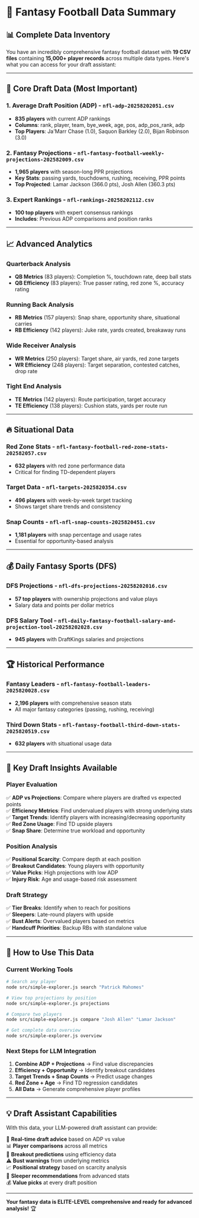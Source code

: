 # 🏈 Fantasy Football Data Summary

## 📊 **Complete Data Inventory**

You have an incredibly comprehensive fantasy football dataset with **19 CSV files** containing **15,000+ player records** across multiple data types. Here's what you can access for your draft assistant:

---

## 🎯 **Core Draft Data (Most Important)**

### 1. **Average Draft Position (ADP)** - `nfl-adp-20258202051.csv`
- **835 players** with current ADP rankings
- **Columns**: rank, player, team, bye_week, age, pos, adp_pos_rank, adp
- **Top Players**: Ja'Marr Chase (1.0), Saquon Barkley (2.0), Bijan Robinson (3.0)

### 2. **Fantasy Projections** - `nfl-fantasy-football-weekly-projections-202582009.csv`
- **1,965 players** with season-long PPR projections
- **Key Stats**: passing yards, touchdowns, rushing, receiving, PPR points
- **Top Projected**: Lamar Jackson (366.0 pts), Josh Allen (360.3 pts)

### 3. **Expert Rankings** - `nfl-rankings-20258202112.csv`
- **100 top players** with expert consensus rankings
- **Includes**: Previous ADP comparisons and position ranks

---

## 📈 **Advanced Analytics**

### **Quarterback Analysis**
- **QB Metrics** (83 players): Completion %, touchdown rate, deep ball stats
- **QB Efficiency** (83 players): True passer rating, red zone %, accuracy rating

### **Running Back Analysis** 
- **RB Metrics** (157 players): Snap share, opportunity share, situational carries
- **RB Efficiency** (142 players): Juke rate, yards created, breakaway runs

### **Wide Receiver Analysis**
- **WR Metrics** (250 players): Target share, air yards, red zone targets
- **WR Efficiency** (248 players): Target separation, contested catches, drop rate

### **Tight End Analysis**
- **TE Metrics** (142 players): Route participation, target accuracy
- **TE Efficiency** (138 players): Cushion stats, yards per route run

---

## 🔥 **Situational Data**

### **Red Zone Stats** - `nfl-fantasy-football-red-zone-stats-202582057.csv`
- **632 players** with red zone performance data
- Critical for finding TD-dependent players

### **Target Data** - `nfl-targets-2025820354.csv`
- **496 players** with week-by-week target tracking
- Shows target share trends and consistency

### **Snap Counts** - `nfl-nfl-snap-counts-2025820451.csv`
- **1,181 players** with snap percentage and usage rates
- Essential for opportunity-based analysis

---

## 💰 **Daily Fantasy Sports (DFS)**

### **DFS Projections** - `nfl-dfs-projections-20258202016.csv`
- **57 top players** with ownership projections and value plays
- Salary data and points per dollar metrics

### **DFS Salary Tool** - `nfl-daily-fantasy-football-salary-and-projection-tool-20258202028.csv`
- **945 players** with DraftKings salaries and projections

---

## 🏆 **Historical Performance**

### **Fantasy Leaders** - `nfl-fantasy-football-leaders-2025820028.csv`
- **2,196 players** with comprehensive season stats
- All major fantasy categories (passing, rushing, receiving)

### **Third Down Stats** - `nfl-fantasy-football-third-down-stats-2025820519.csv`
- **632 players** with situational usage data

---

## 🎯 **Key Draft Insights Available**

### **Player Evaluation**
✅ **ADP vs Projections**: Compare where players are drafted vs expected points  
✅ **Efficiency Metrics**: Find undervalued players with strong underlying stats  
✅ **Target Trends**: Identify players with increasing/decreasing opportunity  
✅ **Red Zone Usage**: Find TD upside players  
✅ **Snap Share**: Determine true workload and opportunity  

### **Position Analysis**
✅ **Positional Scarcity**: Compare depth at each position  
✅ **Breakout Candidates**: Young players with opportunity  
✅ **Value Picks**: High projections with low ADP  
✅ **Injury Risk**: Age and usage-based risk assessment  

### **Draft Strategy**
✅ **Tier Breaks**: Identify when to reach for positions  
✅ **Sleepers**: Late-round players with upside  
✅ **Bust Alerts**: Overvalued players based on metrics  
✅ **Handcuff Priorities**: Backup RBs with standalone value  

---

## 🚀 **How to Use This Data**

### **Current Working Tools**
```bash
# Search any player
node src/simple-explorer.js search "Patrick Mahomes"

# View top projections by position  
node src/simple-explorer.js projections

# Compare two players
node src/simple-explorer.js compare "Josh Allen" "Lamar Jackson"

# Get complete data overview
node src/simple-explorer.js overview
```

### **Next Steps for LLM Integration**
1. **Combine ADP + Projections** → Find value discrepancies
2. **Efficiency + Opportunity** → Identify breakout candidates  
3. **Target Trends + Snap Counts** → Predict usage changes
4. **Red Zone + Age** → Find TD regression candidates
5. **All Data** → Generate comprehensive player profiles

---

## 💡 **Draft Assistant Capabilities**

With this data, your LLM-powered draft assistant can provide:

🎯 **Real-time draft advice** based on ADP vs value  
📊 **Player comparisons** across all metrics  
🔮 **Breakout predictions** using efficiency data  
⚠️ **Bust warnings** from underlying metrics  
📈 **Positional strategy** based on scarcity analysis  
🎲 **Sleeper recommendations** from advanced stats  
💰 **Value picks** at every draft position  

---

**Your fantasy data is ELITE-LEVEL comprehensive and ready for advanced analysis!** 🏆

